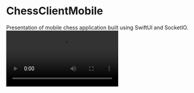 # ChessClientMobile
Presentation of mobile chess application built using SwiftUI and SocketIO.
![general presentation](./chess_app_main.mp4)
